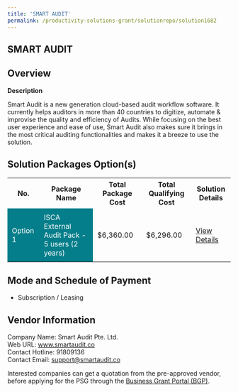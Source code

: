 ```yaml
---
title: 'SMART AUDIT'
permalink: /productivity-solutions-grant/solutionrepo/solution1682
---
```


## SMART AUDIT

## Overview

**Description**

Smart Audit is a new generation cloud-based audit workflow software. It currently helps auditors in more than 40 countries to digitize, automate & improvise the quality and efficiency of Audits. While focusing on the best user experience and ease of use, Smart Audit also makes sure it brings in the most critical auditing functionalities and makes it a breeze to use the solution.

## Solution Packages Option(s)

<table>
<tr>
<th><b>No.</b></th>
<th><b>Package Name</b></th>
<th><b>Total Package Cost</b></th>
<th><b>Total Qualifying Cost</b></th>
<th><b>Solution Details</b></th>
</tr>
<tr>
<td style='padding: 10px; background-color: #037E8A; color: #FFFFFF;'>Option 1</td>
<td style='padding: 10px; background-color: #037E8A; color: #FFFFFF;'>ISCA External Audit Pack - 5 users (2 years)</td>
<td style='padding: 10px;'>$6,360.00</td>
<td style='padding: 10px;'>$6,296.00</td>
<td style='padding: 10px;'><a href='/images/psg/Smart_Audit_SMART_AUDIT_07092023_Desensitised_Annex_3_Part1.pdf' target='_blank'>View Details</a></td>
</tr>
</table>

## Mode and Schedule of Payment

 - Subscription / Leasing

## Vendor Information

 Company Name: Smart Audit Pte. Ltd.<br>Web URL: www.smartaudit.co <br>Contact Hotline: 91809136 <br>Contact Email: support@smartaudit.co <br>

Interested companies can get a quotation from the pre-approved vendor, before applying for the PSG through the <a href='https://www.businessgrants.gov.sg/' target='_blank' rel='noopener'>Business Grant Portal (BGP)</a>.

<script src="/jquery/resize-tables.js"></script>
